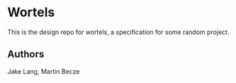 # Wortels
This is the design repo for wortels, a specification for some random project.

## Authors
Jake Lang, Martin Becze
